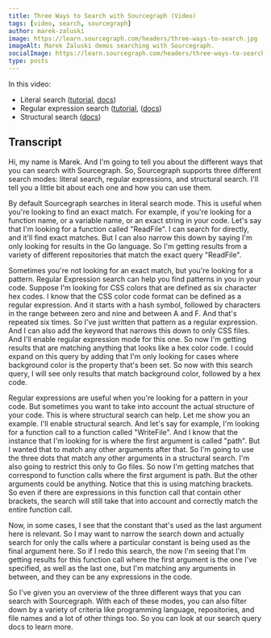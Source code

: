 ```yaml
---
title: Three Ways to Search with Sourcegraph (Video)
tags: [video, search, sourcegraph]
author: marek-zaluski
image: https://learn.sourcegraph.com/headers/three-ways-to-search.jpg
imageAlt: Marek Zaluski demos searching with Sourcegraph.
socialImage: https://learn.sourcegraph.com/headers/three-ways-to-search.jpg
type: posts
---
```


<EmbeddedYoutubeVideo id="XLfE2YuRwvw" />

In this video:

- Literal search ([tutorial](/literal-search-patterns), [docs](https://docs.sourcegraph.com/code_search/reference/queries#literal-search-default))
- Regular expression search ([tutorial](/regular-expression-patterns), ([docs](https://docs.sourcegraph.com/code_search/reference/queries#regular-expression-search))
- Structural search ([docs](https://docs.sourcegraph.com/code_search/reference/structural))

## Transcript

Hi, my name is Marek. And I'm going to tell you about the different ways that you can search with Sourcegraph. So, Sourcegraph supports three different search modes: literal search, regular expressions, and structural search. I'll tell you a little bit about each one and how you can use them.

By default Sourcegraph searches in literal search mode. This is useful when you're looking to find an exact match. For example, if you're looking for a function name, or a variable name, or an exact string in your code. Let's say that I'm looking for a function called "ReadFile". I can search for directly, and it'll find exact matches. But I can also narrow this down by saying I'm only looking for results in the Go language. So I'm getting results from a variety of different repositories that match the exact query "ReadFile".

Sometimes you're not looking for an exact match, but you're looking for a pattern. Regular Expression search can help you find patterns in you in your code. Suppose I'm looking for CSS colors that are defined as six character hex codes. I know that the CSS color code format can be defined as a regular expression. And it starts with a hash symbol, followed by characters in the range between zero and nine and between A and F. And that's repeated six times. So I've just written that pattern as a regular expression. And I can also add the keyword that narrows this down to only CSS files. And I'll enable regular expression mode for this one. So now I'm getting results that are matching anything that looks like a hex color code. I could expand on this query by adding that I'm only looking for cases where background color is the property that's been set. So now with this search query, I will see only results that match background color, followed by a hex code.

Regular expressions are useful when you're looking for a pattern in your code. But sometimes you want to take into account the actual structure of your code. This is where structural search can help. Let me show you an example. I'll enable structural search. And let's say for example, I'm looking for a function call to a function called "WriteFile". And I know that the instance that I'm looking for is where the first argument is called "path". But I wanted that to match any other arguments after that. So I'm going to use the three dots that match any other arguments in a structural search. I'm also going to restrict this only to Go files. So now I'm getting matches that correspond to function calls where the first argument is path. But the other arguments could be anything. Notice that this is using matching brackets. So even if there are expressions in this function call that contain other brackets, the search will still take that into account and correctly match the entire function call.

Now, in some cases, I see that the constant that's used as the last argument here is relevant. So I may want to narrow the search down and actually search for only the calls where a particular constant is being used as the final argument here. So if I redo this search, the now I'm seeing that I'm getting results for this function call where the first argument is the one I've specified, as well as the last one, but I'm matching any arguments in between, and they can be any expressions in the code.

So I've given you an overview of the three different ways that you can search with Sourcegraph. With each of these modes, you can also filter down by a variety of criteria like programming language, repositories, and file names and a lot of other things too. So you can look at our search query docs to learn more.
